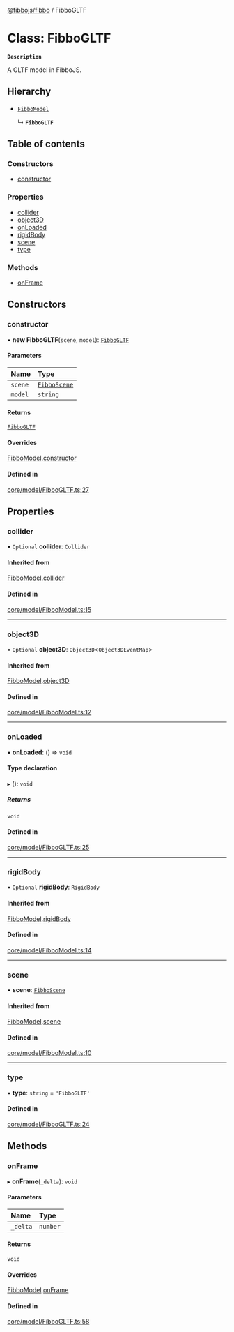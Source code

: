 [@fibbojs/fibbo](/api/index)  / FibboGLTF

# Class: FibboGLTF

**`Description`**

A GLTF model in FibboJS.

## Hierarchy

- [`FibboModel`](FibboModel.md)

  ↳ **`FibboGLTF`**

## Table of contents

### Constructors

- [constructor](FibboGLTF.md#constructor)

### Properties

- [collider](FibboGLTF.md#collider)
- [object3D](FibboGLTF.md#object3d)
- [onLoaded](FibboGLTF.md#onloaded)
- [rigidBody](FibboGLTF.md#rigidbody)
- [scene](FibboGLTF.md#scene)
- [type](FibboGLTF.md#type)

### Methods

- [onFrame](FibboGLTF.md#onframe)

## Constructors

### constructor

• **new FibboGLTF**(`scene`, `model`): [`FibboGLTF`](FibboGLTF.md)

#### Parameters

| Name | Type |
| :------ | :------ |
| `scene` | [`FibboScene`](FibboScene.md) |
| `model` | `string` |

#### Returns

[`FibboGLTF`](FibboGLTF.md)

#### Overrides

[FibboModel](FibboModel.md).[constructor](FibboModel.md#constructor)

#### Defined in

[core/model/FibboGLTF.ts:27](https://github.com/fibbojs/fibbo/blob/39b31a0b731eac696fc5d788b95520a885d6af99/src/core/model/FibboGLTF.ts#L27)

## Properties

### collider

• `Optional` **collider**: `Collider`

#### Inherited from

[FibboModel](FibboModel.md).[collider](FibboModel.md#collider)

#### Defined in

[core/model/FibboModel.ts:15](https://github.com/fibbojs/fibbo/blob/39b31a0b731eac696fc5d788b95520a885d6af99/src/core/model/FibboModel.ts#L15)

___

### object3D

• `Optional` **object3D**: `Object3D`\<`Object3DEventMap`\>

#### Inherited from

[FibboModel](FibboModel.md).[object3D](FibboModel.md#object3d)

#### Defined in

[core/model/FibboModel.ts:12](https://github.com/fibbojs/fibbo/blob/39b31a0b731eac696fc5d788b95520a885d6af99/src/core/model/FibboModel.ts#L12)

___

### onLoaded

• **onLoaded**: () => `void`

#### Type declaration

▸ (): `void`

##### Returns

`void`

#### Defined in

[core/model/FibboGLTF.ts:25](https://github.com/fibbojs/fibbo/blob/39b31a0b731eac696fc5d788b95520a885d6af99/src/core/model/FibboGLTF.ts#L25)

___

### rigidBody

• `Optional` **rigidBody**: `RigidBody`

#### Inherited from

[FibboModel](FibboModel.md).[rigidBody](FibboModel.md#rigidbody)

#### Defined in

[core/model/FibboModel.ts:14](https://github.com/fibbojs/fibbo/blob/39b31a0b731eac696fc5d788b95520a885d6af99/src/core/model/FibboModel.ts#L14)

___

### scene

• **scene**: [`FibboScene`](FibboScene.md)

#### Inherited from

[FibboModel](FibboModel.md).[scene](FibboModel.md#scene)

#### Defined in

[core/model/FibboModel.ts:10](https://github.com/fibbojs/fibbo/blob/39b31a0b731eac696fc5d788b95520a885d6af99/src/core/model/FibboModel.ts#L10)

___

### type

• **type**: `string` = `'FibboGLTF'`

#### Defined in

[core/model/FibboGLTF.ts:24](https://github.com/fibbojs/fibbo/blob/39b31a0b731eac696fc5d788b95520a885d6af99/src/core/model/FibboGLTF.ts#L24)

## Methods

### onFrame

▸ **onFrame**(`_delta`): `void`

#### Parameters

| Name | Type |
| :------ | :------ |
| `_delta` | `number` |

#### Returns

`void`

#### Overrides

[FibboModel](FibboModel.md).[onFrame](FibboModel.md#onframe)

#### Defined in

[core/model/FibboGLTF.ts:58](https://github.com/fibbojs/fibbo/blob/39b31a0b731eac696fc5d788b95520a885d6af99/src/core/model/FibboGLTF.ts#L58)
